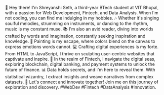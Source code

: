 👋 Hey there! I'm Shreyanshi Seth, a third-year BTech student at VIT Bhopal, with a passion for Web Development, Fintech, and Data Analysis. When I'm not coding, you can find me indulging in my hobbies.
🎶 Whether it's singing soulful melodies, strumming on instruments, or dancing to the rhythm, music is my constant muse.
📚 I'm also an avid reader, diving into worlds crafted by words and imagination, constantly seeking inspiration and knowledge.
🎨 Painting is my escape, where colors blend on the canvas to express emotions words cannot.
💻 Crafting digital experiences is my forte. From HTML to JavaScript, I thrive on sculpting user-centric websites that captivate and inspire.
💼 In the realm of Fintech, I navigate the digital seas, exploring blockchain, digital banking, and payment systems to unlock the future of finance.
📊 Data holds secrets, and I'm here to reveal them. With statistical wizardry, I extract insights and weave narratives from complex datasets.
🌟 Let's connect and innovate together! Join me on this journey of exploration and discovery. #WebDev #Fintech #DataAnalysis #Innovation.

